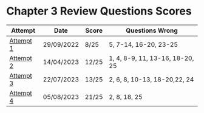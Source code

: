 # Chapter 3 Review Questions Scores

| Attempt| Date | Score | Questions Wrong |
| -------|----- |------| ----------------|
| [Attempt 1](/src/review_questions/chapter_3/attempt_1/) | 29/09/2022 | 8/25 | 5, 7-14, 16-20, 23-25 |
| [Attempt 2](/src/review_questions/chapter_3/attempt_2/) | 14/04/2023 | 12/25 | 1, 4, 8-9, 11, 13-16, 18-20, 25 |
| [Attempt 3](/src/review_questions/chapter_3/attempt_3/) | 22/07/2023 | 13/25 | 2, 6, 8, 10-13, 18-20,22, 24 |
| [Attempt 4](/src/review_questions/chapter_3/attempt_4/) | 05/08/2023 | 21/25 | 2, 8, 18, 25 |